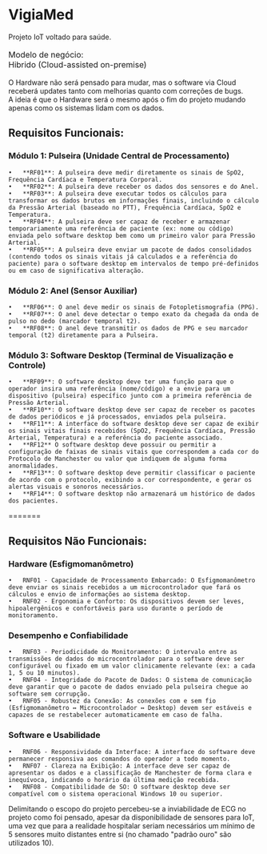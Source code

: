 # VigiaMed
Projeto IoT voltado para saúde.<br><br>
<font size ="3"> Modelo de negócio:<br>
Hibrido (Cloud-assisted on-premise)</font><br><br>
O Hardware não será pensado para mudar, mas 
o software via Cloud receberá updates tanto com melhorias
quanto com correções de bugs.<br>
A ideia é que o Hardware será o mesmo após o fim do 
projeto mudando apenas como os sistemas lidam com os 
dados.<br>

## Requisitos Funcionais:
### Módulo 1: Pulseira (Unidade Central de Processamento)
    •	**RF01**: A pulseira deve medir diretamente os sinais de SpO2, Frequência Cardíaca e Temperatura Corporal.
    •	**RF02**: A pulseira deve receber os dados dos sensores e do Anel.
    •	**RF03**: A pulseira deve executar todos os cálculos para transformar os dados brutos em informações finais, incluindo o cálculo da Pressão Arterial (baseado no PTT), Frequência Cardíaca, SpO2 e Temperatura.
    •	**RF04**: A pulseira deve ser capaz de receber e armazenar temporariamente uma referência de paciente (ex: nome ou código) enviada pelo software desktop bem como um primeiro valor para Pressão Arterial.
    •	**RF05**: A pulseira deve enviar um pacote de dados consolidados (contendo todos os sinais vitais já calculados e a referência do paciente) para o software desktop em intervalos de tempo pré-definidos 
    ou em caso de significativa alteração.
### Módulo 2: Anel (Sensor Auxiliar)
    •	**RF06**: O anel deve medir os sinais de Fotopletismografia (PPG).
    •	**RF07**: O anel deve detectar o tempo exato da chegada da onda de pulso no dedo (marcador temporal t2).
    •	**RF08**: O anel deve transmitir os dados de PPG e seu marcador temporal (t2) diretamente para a Pulseira.
### Módulo 3: Software Desktop (Terminal de Visualização e Controle)
    •	**RF09**: O software desktop deve ter uma função para que o operador insira uma referência (nome/código) e a envie para um dispositivo (pulseira) específico junto com a primeira referência de Pressão Arterial.
    •	**RF10**: O software desktop deve ser capaz de receber os pacotes de dados periódicos e já processados, enviados pela pulseira.
    •	**RF11**: A interface do software desktop deve ser capaz de exibir os sinais vitais finais recebidos (SpO2, Frequência Cardíaca, Pressão Arterial, Temperatura) e a referência do paciente associado.
    •	**RF12** O software desktop deve possuir ou permitir a configuração de faixas de sinais vitais que correspondem a cada cor do Protocolo de Manchester ou valor que indiquem de alguma forma anormalidades.
    •	**RF13**: O software desktop deve permitir classificar o paciente de acordo com o protocolo, exibindo a cor correspondente, e gerar os alertas visuais e sonoros necessários.
    •	**RF14**: O software desktop não armazenará um histórico de dados dos pacientes.
=======

## Requisitos Não Funcionais:
### Hardware (Esfigmomanômetro)
    •	RNF01 - Capacidade de Processamento Embarcado: O Esfigmomanômetro deve enviar os sinais recebidos a um microcontrolador que fará os cálculos e envio de informações ao sistema desktop.
    •	RNF02 - Ergonomia e Conforto: Os dispositivos devem ser leves, hipoalergênicos e confortáveis para uso durante o período de monitoramento.
### Desempenho e Confiabilidade
    •	RNF03 - Periodicidade do Monitoramento: O intervalo entre as transmissões de dados do microcontrolador para o software deve ser configurável ou fixado em um valor clinicamente relevante (ex: a cada 1, 5 ou 10 minutos).
    •	RNF04 - Integridade do Pacote de Dados: O sistema de comunicação deve garantir que o pacote de dados enviado pela pulseira chegue ao software sem corrupção.
    •	RNF05 - Robustez da Conexão: As conexões com e sem fio (Esfigmomanômetro ↔ Microcontrolador ↔ Desktop) devem ser estáveis e capazes de se restabelecer automaticamente em caso de falha.
### Software e Usabilidade
    •	RNF06 - Responsividade da Interface: A interface do software deve permanecer responsiva aos comandos do operador a todo momento.
    •	RNF07 - Clareza na Exibição: A interface deve ser capaz de apresentar os dados e a classificação de Manchester de forma clara e inequívoca, indicando o horário da última medição recebida.
    •	RNF08 - Compatibilidade de SO: O software desktop deve ser compatível com o sistema operacional Windows 10 ou superior.

Delimitando o escopo do projeto percebeu-se a inviabilidade de ECG no projeto como foi pensado, apesar da disponibilidade de sensores para IoT, uma vez que para a realidade hospitalar seriam necessários um mínimo de 5 sensores muito distantes entre si (no chamado "padrão ouro" são utilizados 10).